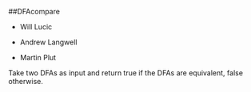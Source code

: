 ##DFAcompare

- Will Lucic

- Andrew Langwell

- Martin Plut

Take two DFAs as input and return true if the DFAs are equivalent, false otherwise. 

